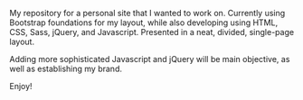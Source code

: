 My repository for a personal site that I wanted to work on. Currently using Bootstrap foundations for my layout, while also developing using HTML, CSS, Sass, jQuery, and Javascript. Presented in a neat, divided, single-page layout. 

Adding more sophisticated Javascript and jQuery will be main objective, as well as establishing my brand. 

Enjoy!
